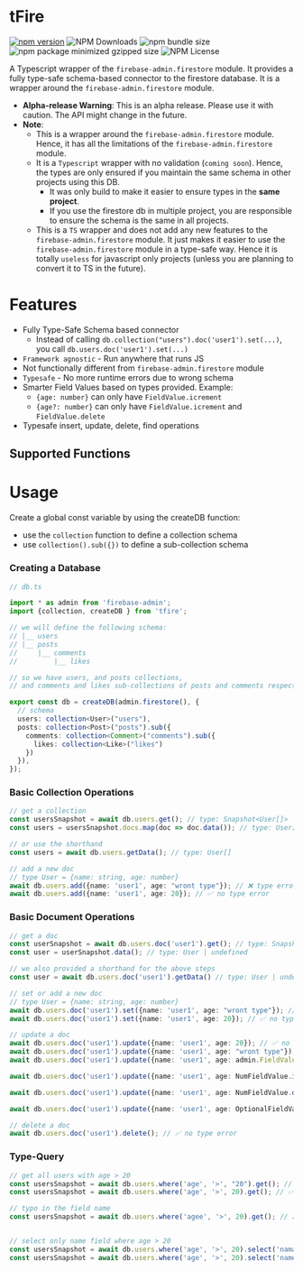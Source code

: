 # tFire

[![npm version](https://img.shields.io/npm/v/tfire?logo=npm&logoColor=fff)](https://www.npmjs.com/package/tfire)
![NPM Downloads](https://img.shields.io/npm/dw/tfire)
![npm bundle size](https://img.shields.io/bundlephobia/min/tfire)
![npm package minimized gzipped size](https://img.shields.io/bundlejs/size/tfire)
![NPM License](https://img.shields.io/npm/l/tfire)

A Typescript wrapper of the `firebase-admin.firestore` module. It provides a fully type-safe schema-based connector to the firestore database. It is a wrapper around the `firebase-admin.firestore` module. 

- **Alpha-release Warning**: This is an alpha release. Please use it with caution. The API might change in the future.
- **Note**: 
  - This is a wrapper around the `firebase-admin.firestore` module. Hence, it has all the limitations of the `firebase-admin.firestore` module. 
  - It is a `Typescript` wrapper with no validation (`coming soon`). Hence, the types are only ensured if
  you maintain the same schema in other projects using this DB.  
    - It was only build to make it easier to ensure types in the **same project**.
    - If you use the firestore db in multiple project, you are responsible to ensure the schema is the same in all projects. 
  - This is a `TS` wrapper and does not add any new features to the `firebase-admin.firestore` module. It just makes it easier to use the `firebase-admin.firestore` module in a type-safe way. Hence it is totally `useless` for javascript only projects (unless you are planning to convert it to TS in the future).


# Features

- Fully Type-Safe Schema based connector
  - Instead of calling `db.collection("users").doc('user1').set(...)`, you call `db.users.doc('user1').set(...)`
- `Framework agnostic` - Run anywhere that runs JS
- Not functionally different from `firebase-admin.firestore` module
- `Typesafe` - No more runtime errors due to wrong schema
- Smarter Field Values based on types provided. Example:
  - `{age: number}` can only have `FieldValue.icrement`
  - `{age?: number}` can only have `FieldValue.icrement` and `FieldValue.delete`
- Typesafe insert, update, delete, find operations

## Supported Functions



# Usage
Create a global const variable by using the createDB function:
- use the `collection` function to define a collection schema
- use `collection().sub({})` to define a sub-collection schema

### Creating a Database
```ts
// db.ts

import * as admin from 'firebase-admin';
import {collection, createDB } from 'tfire';

// we will define the following schema:
// |__ users
// |__ posts
//     |__ comments
//         |__ likes

// so we have users, and posts collections, 
// and comments and likes sub-collections of posts and comments respectively

export const db = createDB(admin.firestore(), {
  // schema
  users: collection<User>("users"),
  posts: collection<Post>("posts").sub({
    comments: collection<Comment>("comments").sub({
      likes: collection<Like>("likes")
    })
  }),
});

```

### Basic Collection Operations
```ts
// get a collection
const usersSnapshot = await db.users.get(); // type: Snapshot<User[]>
const users = usersSnapshot.docs.map(doc => doc.data()); // type: User[]

// or use the shorthand
const users = await db.users.getData(); // type: User[]

// add a new doc
// type User = {name: string, age: number}
await db.users.add({name: 'user1', age: "wront type"}); // ❌ type error
await db.users.add({name: 'user1', age: 20}); // ✅ no type error
```

### Basic Document Operations
```ts
// get a doc
const userSnapshot = await db.users.doc('user1').get(); // type: Snapshot<User | undefined>
const user = userSnapshot.data(); // type: User | undefined

// we also provided a shorthand for the above steps
const user = await db.users.doc('user1').getData() // type: User | undefined

// set or add a new doc
// type User = {name: string, age: number}
await db.users.doc('user1').set({name: 'user1', age: "wront type"}); // ❌ type error
await db.users.doc('user1').set({name: 'user1', age: 20}); // ✅ no type error

// update a doc
await db.users.doc('user1').update({name: 'user1', age: 20}); // ✅ no type error
await db.users.doc('user1').update({name: 'user1', age: "wront type"}); // ❌ type error
await db.users.doc('user1').update({name: 'user1', age: admin.FieldValue.increment(1)}); // ❌ no type error as FieldValue does not allow typecheck

await db.users.doc('user1').update({name: 'user1', age: NumFieldValue.increment(1)}); // ✅ no type error as NumFieldValue is a custom type that only allows increment or decrement

await db.users.doc('user1').update({name: 'user1', age: NumFieldValue.decrement(1)}); // ✅ no type error as NumFieldValue is a custom type that only allows increment or decrement

await db.users.doc('user1').update({name: 'user1', age: OptionalFieldValue.delete()}); // ❌ no type error as age is not an optional parameter

// delete a doc
await db.users.doc('user1').delete(); // ✅ no type error
```

### Type-Query
```ts
// get all users with age > 20
const usersSnapshot = await db.users.where('age', '>', "20").get(); // ❌ type error: string can not be compared with number
const usersSnapshot = await db.users.where('age', '>', 20).get(); // ✅ no type error return type: Snapshot<User[]>

// typo in the field name
const usersSnapshot = await db.users.where('agee', '>', 20).get(); // ❌ type error: agee is not a field in User


// select only name field where age > 20
const usersSnapshot = await db.users.where('age', '>', 20).select('nama').get(); // ❌ type error: 'nama' is not a field in User
const usersSnapshot = await db.users.where('age', '>', 20).select('name').get(); // ✅ no type error return type: Snapshot<{name: string}[]>

```